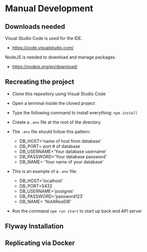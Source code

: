 # Manual Development

## Downloads needed
Visual Studio Code is used for the IDE.
* https://code.visualstudio.com/

NodeJS is needed to download and manage packages.
* https://nodejs.org/en/download/

## Recreating the project
* Clone this repository using Visual Studio Code
* Open a terminal inside the cloned project
* Type the following command to install everything: `npm install`
* Create a `.env` file at the root of the directory.
* The `.env` file should follow this pattern:
  - DB_HOST='name of host from database'
  - DB_PORT= port # of database
  - DB_USERNAME='Your database username'
  - DB_PASSWORD='Your database password'
  - DB_NAME= 'Your name of your database'
* This is an example of a `.env` file:
  - DB_HOST='localhost'
  - DB_PORT=5432
  - DB_USERNAME='postgres'
  - DB_PASSWORD='password123'
  - DB_NAME= 'NotARealDB'

* Run the command `npm run start` to start up back end API server


## Flyway Installation

## Replicating via Docker
